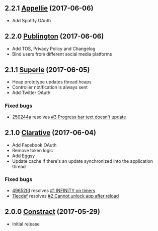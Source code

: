 ## 2.2.1 [Appellie](https://github.com/ljungmark/eggup-node/releases/tag/2.2.1) (2017-06-06)

* Add Spotify OAuth

## 2.2.0 [Publington](https://github.com/ljungmark/eggup-node/releases/tag/2.2.0) (2017-06-06)

* Add TOS, Privacy Policy and Changelog
* Bind users from different social media platforms

## 2.1.1 [Superie](https://github.com/ljungmark/eggup-node/releases/tag/2.1.1) (2017-06-05)

* Heap prototype updates thread heaps
* Controller notification is always sent
* Add Twitter OAuth

### Fixed bugs
* [250244a](https://github.com/ljungmark/eggup-node/commit/250244a910a91675dcaf2574cd14aed935e725b6) resolves [#3 Progress bar text doesn't update](https://github.com/ljungmark/eggup-node/issues/3)

## 2.1.0 [Clarative](https://github.com/ljungmark/eggup-node/releases/tag/2.1) (2017-06-04)

* Add Facebook OAuth
* Remove token logic
* Add Eggsy
* Update cache if there's an update synchronized into the application thread

### Fixed bugs
* [49652fd](https://github.com/ljungmark/eggup-node/commit/49652fd391d1fc451979d340aff81b8e5469bfc6) resolves [#1 INFINITY on timers](https://github.com/ljungmark/eggup-node/issues/1)
* [11ecdef](https://github.com/ljungmark/eggup-node/commit/11ecdefdd37e54dc9e85fbb93e89257eb7837b25) resolves [#2 Cannot unlock app after reload](https://github.com/ljungmark/eggup-node/issues/2)

## 2.0.0 [Constract](https://github.com/ljungmark/eggup-node/releases/tag/v2.0) (2017-05-29)

* Initial release
